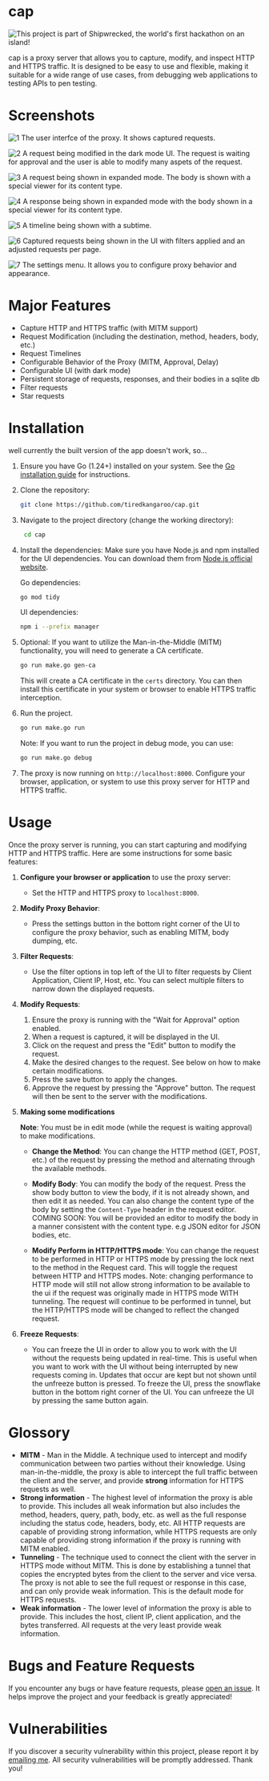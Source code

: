 # cap

![This project is part of Shipwrecked, the world's first hackathon on an island!](https://hc-cdn.hel1.your-objectstorage.com/s/v3/739361f1d440b17fc9e2f74e49fc185d86cbec14_badge.png)

cap is a proxy server that allows you to capture, modify, and inspect HTTP and HTTPS traffic. It is designed to be easy to use and flexible, making it suitable for a wide range of use cases, from debugging web applications to testing APIs to pen testing.

# Screenshots

![1](https://raw.githubusercontent.com/tiredkangaroo/cap/refs/heads/main/screenshots/1.png)
The user interfce of the proxy. It shows captured requests.

![2](https://raw.githubusercontent.com/tiredkangaroo/cap/refs/heads/main/screenshots/2.png)
A request being modified in the dark mode UI. The request is waiting for approval and the user is able to modify many aspets of the request.

![3](https://raw.githubusercontent.com/tiredkangaroo/cap/refs/heads/main/screenshots/3.png)
A request being shown in expanded mode. The body is shown with a special viewer for its content type.

![4](https://raw.githubusercontent.com/tiredkangaroo/cap/refs/heads/main/screenshots/4.png)
A response being shown in expanded mode with the body shown in a special viewer for its content type.

![5](https://raw.githubusercontent.com/tiredkangaroo/cap/refs/heads/main/screenshots/5.png)
A timeline being shown with a subtime.

![6](https://raw.githubusercontent.com/tiredkangaroo/cap/refs/heads/main/screenshots/6.png)
Captured requests being shown in the UI with filters applied and an adjusted requests per page.

![7](https://raw.githubusercontent.com/tiredkangaroo/cap/refs/heads/main/screenshots/7.png)
The settings menu. It allows you to configure proxy behavior and appearance.

# Major Features

- Capture HTTP and HTTPS traffic (with MITM support)
- Request Modification (including the destination, method, headers, body, etc.)
- Request Timelines
- Configurable Behavior of the Proxy (MITM, Approval, Delay)
- Configurable UI (with dark mode)
- Persistent storage of requests, responses, and their bodies in a sqlite db
- Filter requests
- Star requests

# Installation

well currently the built version of the app doesn't work, so...

1. Ensure you have Go (1.24+) installed on your system. See the [Go installation guide](https://go.dev/doc/install) for instructions.

2. Clone the repository:

   ```bash
   git clone https://github.com/tiredkangaroo/cap.git
   ```

3. Navigate to the project directory (change the working directory):
   ```bash
    cd cap
   ```
4. Install the dependencies: Make sure you have Node.js and npm installed for the UI dependencies. You can download them from [Node.js official website](https://nodejs.org/).

   Go dependencies:

   ```bash
   go mod tidy
   ```

   UI dependencies:

   ```bash
   npm i --prefix manager
   ```

5. Optional: If you want to utilize the Man-in-the-Middle (MITM) functionality, you will need to generate a CA certificate.

   ```bash
   go run make.go gen-ca
   ```

   This will create a CA certificate in the `certs` directory. You can then install this certificate in your system or browser to enable HTTPS traffic interception.

6. Run the project.
   ```bash
   go run make.go run
   ```
   Note: If you want to run the project in debug mode, you can use:
   ```bash
   go run make.go debug
   ```
7. The proxy is now running on `http://localhost:8000`. Configure your browser, application, or system to use this proxy server for HTTP and HTTPS traffic.

# Usage

Once the proxy server is running, you can start capturing and modifying HTTP and HTTPS traffic. Here are some instructions for some basic features:

1. **Configure your browser or application** to use the proxy server:

   - Set the HTTP and HTTPS proxy to `localhost:8000`.

2. **Modify Proxy Behavior**:

   - Press the settings button in the bottom right corner of the UI to configure the proxy behavior, such as enabling MITM, body dumping, etc.

3. **Filter Requests**:

   - Use the filter options in top left of the UI to filter requests by Client Application, Client IP, Host, etc. You can select multiple filters to narrow down the displayed requests.

4. **Modify Requests**:

   1. Ensure the proxy is running with the "Wait for Approval" option enabled.
   2. When a request is captured, it will be displayed in the UI.
   3. Click on the request and press the "Edit" button to modify the request.
   4. Make the desired changes to the request. See below on how to make certain modifications.
   5. Press the save button to apply the changes.
   6. Approve the request by pressing the "Approve" button. The request will then be sent to the server with the modifications.

5. **Making some modifications**

   **Note**: You must be in edit mode (while the request is waiting approval) to make modifications.

   - **Change the Method**: You can change the HTTP method (GET, POST, etc.) of the request by pressing the method and alternating through the available methods.

   - **Modify Body**: You can modify the body of the request. Press the show body button to view the body, if it is not already shown, and then edit it as needed. You can also change the content type of the body by setting the `Content-Type` header in the request editor. COMING SOON: You will be provided an editor to modify the body in a manner consistent with the content type. e.g JSON editor for JSON bodies, etc.

   - **Modify Perform in HTTP/HTTPS mode**: You can change the request to be performed in HTTP or HTTPS mode by pressing the lock next to the method in the Request card. This will toggle the request between HTTP and HTTPS modes. Note: changing performance to HTTP mode will still not allow strong information to be available to the ui if the request was originally made in HTTPS mode WITH tunneling. The request will continue to be performed in tunnel, but the HTTP/HTTPS mode will be changed to reflect the changed request.

6. **Freeze Requests**:
   - You can freeze the UI in order to allow you to work with the UI without the requests being updated in real-time. This is useful when you want to work with the UI without being interrupted by new requests coming in. Updates that occur are kept but not shown until the unfreeze button is pressed. To freeze the UI, press the snowflake button in the bottom right corner of the UI. You can unfreeze the UI by pressing the same button again.

# Glossory

- **MITM** - Man in the Middle. A technique used to intercept and modify communication between two parties without their knowledge. Using man-in-the-middle, the proxy is able to intercept the full traffic between the client and the server, and provide **strong** information for HTTPS requests as well.
- **Strong information** - The highest level of information the proxy is able to provide. This includes all weak information but also includes the method, headers, query, path, body, etc. as well as the full response including the status code, headers, body, etc. All HTTP requests are capable of providing strong information, while HTTPS requests are only capable of providing strong information if the proxy is running with MITM enabled.
- **Tunneling** - The technique used to connect the client with the server in HTTPS mode without MITM. This is done by establishing a tunnel that copies the encrypted bytes from the client to the server and vice versa. The proxy is not able to see the full request or response in this case, and can only provide weak information. This is the default mode for HTTPS requests.
- **Weak information** - The lower level of information the proxy is able to provide. This includes the host, client IP, client application, and the bytes transferred. All requests at the very least provide weak information.

# Bugs and Feature Requests

If you encounter any bugs or have feature requests, please [open an issue](https://github.com/tiredkangaroo/cap/issues/new). It helps improve the project and your feedback is greatly appreciated!

# Vulnerabilities

If you discover a security vulnerability within this project, please report it by [emailing me](mailto:ajinest6@gmail.com). All security vulnerabilities will be promptly addressed. Thank you!
